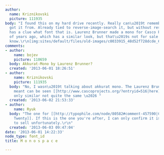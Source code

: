 ```yaml
---
author:
  name: Kriznikovski
  picture: 111935
body: "I found this on my hard drive recently. Really can\u2019t remember where i
  got it from. Already tied to reverse-image-search it, but without results. Anyone
  has a clue what font that is. Laurenz Brunner made a mono for Casco Projects a couple
  of years ago, which has a similar look, but that\u2019s not for sale as far as i
  know.\r\n[img:sites/default/files/old-images/c0033915_48d52f728dcde_6625.jpg]"
comments:
- author:
    name: bojev
    picture: 110659
  body: Akkurat-Mono by Laurenz Brunner?
  created: '2013-06-01 18:26:51'
- author:
    name: Kriznikovski
    picture: 111935
  body: "No, I wasn\u2019t talking about akkurat mono. The Laurenz Brunner font I
    meant can be seen [[http://www.cascoprojects.org/?entryid=516|here]].\r\nBut it\u2019s
    only similar not quite the same \u2026 "
  created: '2013-06-02 21:53:33'
- author:
    name: Ryuk
  body: "The one for [[http://typophile.com/node/80582#comment-457590|Casco]] is [[http://www.typophile.com/node/56370|Pottery
    Twenty]]. If this is the one you're after, I can only confirm it is not available
    to sell unfortunately.\r\n"
  created: '2013-06-03 09:47:04'
date: '2013-06-01 14:22:33'
node_type: font_id
title: M o n o s p a c e

---
```

